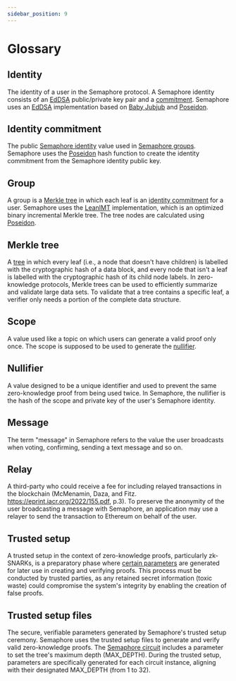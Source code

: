 ```yaml
---
sidebar_position: 9
---
```


# Glossary

## Identity

The identity of a user in the Semaphore protocol. A Semaphore identity consists of an [EdDSA](https://en.wikipedia.org/wiki/EdDSA) public/private key pair and a [commitment](#identity-commitment). Semaphore uses an [EdDSA](https://github.com/privacy-scaling-explorations/zk-kit/tree/main/packages/eddsa-poseidon) implementation based on [Baby Jubjub](https://eips.ethereum.org/EIPS/eip-2494) and [Poseidon](https://www.poseidon-hash.info).

## Identity commitment

The public [Semaphore identity](#identity) value used in [Semaphore groups](#group). Semaphore uses the [Poseidon](https://www.poseidon-hash.info) hash function to create the identity commitment from the Semaphore identity public key.

## Group

A group is a [Merkle tree](#merkle-tree) in which each leaf is an [identity commitment](#identity-commitment) for a user. Semaphore uses the [LeanIMT](https://zkkit.pse.dev/classes/_zk_kit_lean_imt.LeanIMT.html) implementation, which is an optimized binary incremental Merkle tree. The tree nodes are calculated using [Poseidon](https://www.poseidon-hash.info).

## Merkle tree

A [tree](https://en.wikipedia.org/wiki/Merkle_tree) in which every leaf (i.e., a node that doesn't have children) is labelled with the cryptographic hash of a data block,
and every node that isn't a leaf is labelled with the cryptographic hash of its child node labels.
In zero-knowledge protocols, Merkle trees can be used to efficiently summarize and validate large data sets.
To validate that a tree contains a specific leaf, a verifier only needs a portion of the complete data structure.

## Scope

A value used like a topic on which users can generate a valid proof only once. The scope is supposed to be used to generate the [nullifier](#nullifier).

## Nullifier

A value designed to be a unique identifier and used to prevent the same zero-knowledge proof from being used twice. In Semaphore, the nullifier is the hash of the scope and private key of the user's Semaphore identity.

## Message

The term "message" in Semaphore refers to the value the user broadcasts when voting, confirming, sending a text message and so on.

## Relay

A third-party who could receive a fee for including relayed transactions in the blockchain (McMenamin, Daza, and Fitz. https://eprint.iacr.org/2022/155.pdf, p.3).
To preserve the anonymity of the user broadcasting a message with Semaphore, an application may use a relayer to send the transaction to Ethereum on behalf of the user.

## Trusted setup

A trusted setup in the context of zero-knowledge proofs, particularly zk-SNARKs, is a preparatory phase where [certain parameters](#trusted-setup-files) are generated for later use in creating and verifying proofs. This process must be conducted by trusted parties, as any retained secret information (toxic waste) could compromise the system's integrity by enabling the creation of false proofs.

## Trusted setup files

The secure, verifiable parameters generated by Semaphore's trusted setup ceremony. Semaphore uses the trusted setup files to generate and verify valid zero-knowledge proofs. The [Semaphore circuit](/technical-reference/circuits) includes a parameter to set the tree's maximum depth (MAX_DEPTH). During the trusted setup, parameters are specifically generated for each circuit instance, aligning with their designated MAX_DEPTH (from 1 to 32).
